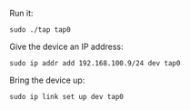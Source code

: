 Run it:

`sudo ./tap tap0`

Give the device an IP address:

`sudo ip addr add 192.168.100.9/24 dev tap0`

Bring the device up:

`sudo ip link set up dev tap0`
